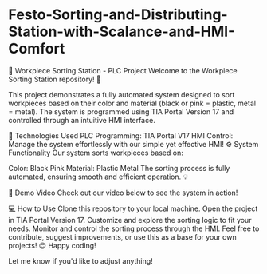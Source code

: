 # Festo-Sorting-and-Distributing-Station-with-Scalance-and-HMI-Comfort
🚦 Workpiece Sorting Station - PLC Project
Welcome to the Workpiece Sorting Station repository! 🎉

This project demonstrates a fully automated system designed to sort workpieces based on their color and material (black or pink = plastic, metal = metal). The system is programmed using TIA Portal Version 17 and controlled through an intuitive HMI interface.

🔧 Technologies Used
PLC Programming: TIA Portal V17
HMI Control: Manage the system effortlessly with our simple yet effective HMI!
⚙️ System Functionality
Our system sorts workpieces based on:

Color:
Black
Pink
Material:
Plastic
Metal
The sorting process is fully automated, ensuring smooth and efficient operation. 💡

🎥 Demo Video
Check out our video below to see the system in action!



💻 How to Use
Clone this repository to your local machine.
Open the project in TIA Portal Version 17.
Customize and explore the sorting logic to fit your needs.
Monitor and control the sorting process through the HMI.
Feel free to contribute, suggest improvements, or use this as a base for your own projects! 😊 Happy coding!

Let me know if you'd like to adjust anything!
